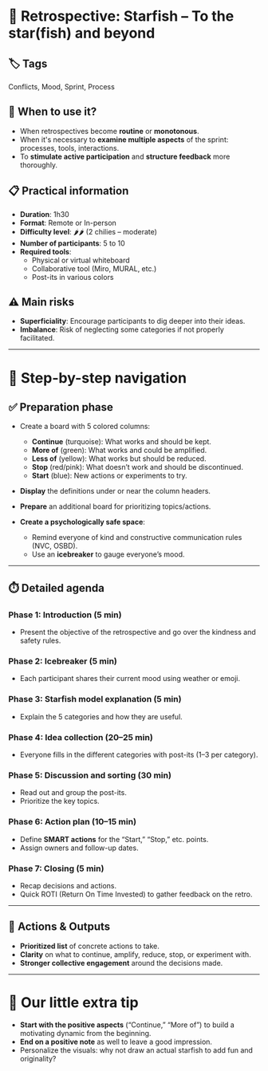 # 🧠 Retrospective: Starfish – To the star(fish) and beyond

## 🏷️ Tags
Conflicts, Mood, Sprint, Process

## 🎯 When to use it?
- When retrospectives become **routine** or **monotonous**.
- When it's necessary to **examine multiple aspects** of the sprint: processes, tools, interactions.
- To **stimulate active participation** and **structure feedback** more thoroughly.

## 📋 Practical information
- **Duration**: 1h30
- **Format**: Remote or In-person
- **Difficulty level**: 🌶️🌶️ (2 chilies – moderate)
- **Number of participants**: 5 to 10
- **Required tools**:
  - Physical or virtual whiteboard
  - Collaborative tool (Miro, MURAL, etc.)
  - Post-its in various colors

## ⚠️ Main risks
- **Superficiality**: Encourage participants to dig deeper into their ideas.
- **Imbalance**: Risk of neglecting some categories if not properly facilitated.

---

# 🧭 Step-by-step navigation

## ✅ Preparation phase
- Create a board with 5 colored columns:
  - **Continue** (turquoise): What works and should be kept.
  - **More of** (green): What works and could be amplified.
  - **Less of** (yellow): What works but should be reduced.
  - **Stop** (red/pink): What doesn’t work and should be discontinued.
  - **Start** (blue): New actions or experiments to try.

- **Display** the definitions under or near the column headers.
- **Prepare** an additional board for prioritizing topics/actions.
- **Create a psychologically safe space**:
  - Remind everyone of kind and constructive communication rules (NVC, OSBD).
  - Use an **icebreaker** to gauge everyone’s mood.

---

## ⏱️ Detailed agenda

### Phase 1: Introduction (5 min)
- Present the objective of the retrospective and go over the kindness and safety rules.

### Phase 2: Icebreaker (5 min)
- Each participant shares their current mood using weather or emoji.

### Phase 3: Starfish model explanation (5 min)
- Explain the 5 categories and how they are useful.

### Phase 4: Idea collection (20–25 min)
- Everyone fills in the different categories with post-its (1–3 per category).

### Phase 5: Discussion and sorting (30 min)
- Read out and group the post-its.
- Prioritize the key topics.

### Phase 6: Action plan (10–15 min)
- Define **SMART actions** for the “Start,” “Stop,” etc. points.
- Assign owners and follow-up dates.

### Phase 7: Closing (5 min)
- Recap decisions and actions.
- Quick ROTI (Return On Time Invested) to gather feedback on the retro.

---

## 🎯 Actions & Outputs
- **Prioritized list** of concrete actions to take.
- **Clarity** on what to continue, amplify, reduce, stop, or experiment with.
- **Stronger collective engagement** around the decisions made.

---

# 🎁 Our little extra tip
- **Start with the positive aspects** (“Continue,” “More of”) to build a motivating dynamic from the beginning.
- **End on a positive note** as well to leave a good impression.
- Personalize the visuals: why not draw an actual starfish to add fun and originality?